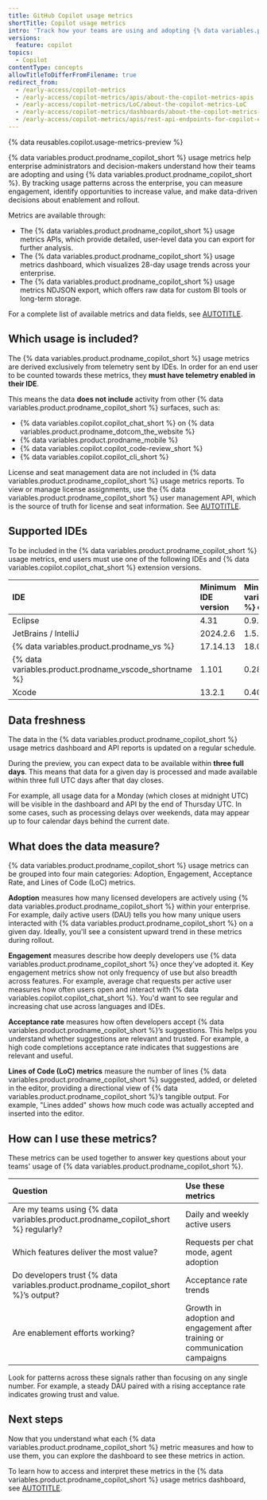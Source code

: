 ```yaml
---
title: GitHub Copilot usage metrics
shortTitle: Copilot usage metrics
intro: 'Track how your teams are using and adopting {% data variables.product.prodname_copilot %} with detailed usage metrics.'
versions:
  feature: copilot
topics:
  - Copilot
contentType: concepts
allowTitleToDifferFromFilename: true
redirect_from:
  - /early-access/copilot-metrics
  - /early-access/copilot-metrics/apis/about-the-copilot-metrics-apis
  - /early-access/copilot-metrics/LoC/about-the-copilot-metrics-LoC
  - /early-access/copilot-metrics/dashboards/about-the-copilot-metrics-dashboard
  - /early-access/copilot-metrics/apis/rest-api-endpoints-for-copilot-enterprise-and-user-usage-metrics
---
```


{% data reusables.copilot.usage-metrics-preview %}

{% data variables.product.prodname_copilot_short %} usage metrics help enterprise administrators and decision-makers understand how their teams are adopting and using {% data variables.product.prodname_copilot_short %}. By tracking usage patterns across the enterprise, you can measure engagement, identify opportunities to increase value, and make data-driven decisions about enablement and rollout.

Metrics are available through:

* The {% data variables.product.prodname_copilot_short %} usage metrics APIs, which provide detailed, user-level data you can export for further analysis.
* The {% data variables.product.prodname_copilot_short %} usage metrics dashboard, which visualizes 28-day usage trends across your enterprise.
* The {% data variables.product.prodname_copilot_short %} usage metrics NDJSON export, which offers raw data for custom BI tools or long-term storage.

For a complete list of available metrics and data fields, see [AUTOTITLE](/copilot/reference/copilot-usage-metrics).

## Which usage is included?

The {% data variables.product.prodname_copilot_short %} usage metrics are derived exclusively from telemetry sent by IDEs. In order for an end user to be counted towards these metrics, they **must have telemetry enabled in their IDE**.

This means the data **does not include** activity from other {% data variables.product.prodname_copilot_short %} surfaces, such as:

* {% data variables.copilot.copilot_chat_short %} on {% data variables.product.prodname_dotcom_the_website %}
* {% data variables.product.prodname_mobile %}
* {% data variables.copilot.copilot_code-review_short %}
* {% data variables.copilot.copilot_cli_short %}

License and seat management data are not included in {% data variables.product.prodname_copilot_short %} usage metrics reports. To view or manage license assignments, use the {% data variables.product.prodname_copilot_short %} user management API, which is the source of truth for license and seat information. See [AUTOTITLE](/rest/copilot/copilot-user-management).

## Supported IDEs

To be included in the {% data variables.product.prodname_copilot_short %} usage metrics, end users must use one of the following IDEs and {% data variables.copilot.copilot_chat_short %} extension versions.

| IDE | Minimum IDE version | Minimum {% data variables.copilot.copilot_chat_short %} extension version |
|:--|:--|:--|
| Eclipse | 4.31 | 0.9.3.202507240902 |
| JetBrains / IntelliJ | 2024.2.6 | 1.5.52-241 |
| {% data variables.product.prodname_vs %} | 17.14.13 | 18.0.471.29466 |
| {% data variables.product.prodname_vscode_shortname %} | 1.101 | 0.28.0 |
| Xcode | 13.2.1 | 0.40.0 |

## Data freshness

The data in the {% data variables.product.prodname_copilot_short %} usage metrics dashboard and API reports is updated on a regular schedule.

During the preview, you can expect data to be available within **three full days**. This means that data for a given day is processed and made available within three full UTC days after that day closes.

For example, all usage data for a Monday (which closes at midnight UTC) will be visible in the dashboard and API by the end of Thursday UTC. In some cases, such as processing delays over weekends, data may appear up to four calendar days behind the current date.

## What does the data measure?

{% data variables.product.prodname_copilot_short %} usage metrics can be grouped into four main categories: Adoption, Engagement, Acceptance Rate, and Lines of Code (LoC) metrics.

**Adoption** measures how many licensed developers are actively using {% data variables.product.prodname_copilot_short %} within your enterprise. For example, daily active users (DAU) tells you how many unique users interacted with {% data variables.product.prodname_copilot_short %} on a given day. Ideally, you'll see a consistent upward trend in these metrics during rollout.

**Engagement** measures describe how deeply developers use {% data variables.product.prodname_copilot_short %} once they’ve adopted it. Key engagement metrics show not only frequency of use but also breadth across features. For example, average chat requests per active user measures how often users open and interact with {% data variables.copilot.copilot_chat_short %}. You'd want to see regular and increasing chat use across languages and IDEs.

**Acceptance rate** measures how often developers accept {% data variables.product.prodname_copilot_short %}’s suggestions. This helps you understand whether suggestions are relevant and trusted. For example, a high code completions acceptance rate indicates that suggestions are relevant and useful.

**Lines of Code (LoC) metrics** measure the number of lines {% data variables.product.prodname_copilot_short %} suggested, added, or deleted in the editor, providing a directional view of {% data variables.product.prodname_copilot_short %}’s tangible output. For example, "Lines added" shows how much code was actually accepted and inserted into the editor.

## How can I use these metrics?

These metrics can be used together to answer key questions about your teams' usage of {% data variables.product.prodname_copilot_short %}.

| Question | Use these metrics |
|:--|:--|
| Are my teams using {% data variables.product.prodname_copilot_short %} regularly? | Daily and weekly active users |
| Which features deliver the most value? | Requests per chat mode, agent adoption |
| Do developers trust {% data variables.product.prodname_copilot_short %}’s output? | Acceptance rate trends |
| Are enablement efforts working? | Growth in adoption and engagement after training or communication campaigns |

Look for patterns across these signals rather than focusing on any single number. For example, a steady DAU paired with a rising acceptance rate indicates growing trust and value.

## Next steps

Now that you understand what each {% data variables.product.prodname_copilot_short %} metric measures and how to use them, you can explore the dashboard to see these metrics in action.

To learn how to access and interpret these metrics in the {% data variables.product.prodname_copilot_short %} usage metrics dashboard, see [AUTOTITLE](/copilot/how-tos/administer-copilot/manage-for-enterprise/view-usage-and-adoption).
